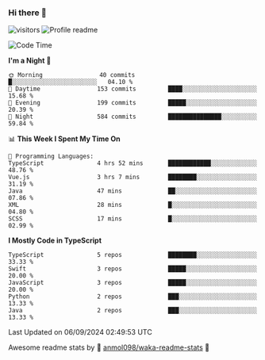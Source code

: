 ### Hi there 👋  
![visitors](https://visitor-badge.laobi.icu/badge?page_id=leverglowh) ![Profile readme](https://github.com/leverglowh/leverglowh/workflows/Profile%20readme/badge.svg?branch=master)

<!--START_SECTION:waka-->
![Code Time](http://img.shields.io/badge/Code%20Time-2%2C937%20hrs%2055%20mins-blue)

**I'm a Night 🦉** 

```text
🌞 Morning                40 commits          █░░░░░░░░░░░░░░░░░░░░░░░░   04.10 % 
🌆 Daytime                153 commits         ████░░░░░░░░░░░░░░░░░░░░░   15.68 % 
🌃 Evening                199 commits         █████░░░░░░░░░░░░░░░░░░░░   20.39 % 
🌙 Night                  584 commits         ███████████████░░░░░░░░░░   59.84 % 
```


📊 **This Week I Spent My Time On** 

```text
💬 Programming Languages: 
TypeScript               4 hrs 52 mins       ████████████░░░░░░░░░░░░░   48.76 % 
Vue.js                   3 hrs 7 mins        ████████░░░░░░░░░░░░░░░░░   31.19 % 
Java                     47 mins             ██░░░░░░░░░░░░░░░░░░░░░░░   07.86 % 
XML                      28 mins             █░░░░░░░░░░░░░░░░░░░░░░░░   04.80 % 
SCSS                     17 mins             █░░░░░░░░░░░░░░░░░░░░░░░░   02.99 % 
```

**I Mostly Code in TypeScript** 

```text
TypeScript               5 repos             ████████░░░░░░░░░░░░░░░░░   33.33 % 
Swift                    3 repos             █████░░░░░░░░░░░░░░░░░░░░   20.00 % 
JavaScript               3 repos             █████░░░░░░░░░░░░░░░░░░░░   20.00 % 
Python                   2 repos             ███░░░░░░░░░░░░░░░░░░░░░░   13.33 % 
Java                     2 repos             ███░░░░░░░░░░░░░░░░░░░░░░   13.33 % 
```




 Last Updated on 06/09/2024 02:49:53 UTC
<!--END_SECTION:waka-->


Awesome readme stats by :star2: [anmol098/waka-readme-stats](https://github.com/anmol098/waka-readme-stats) :star2:
